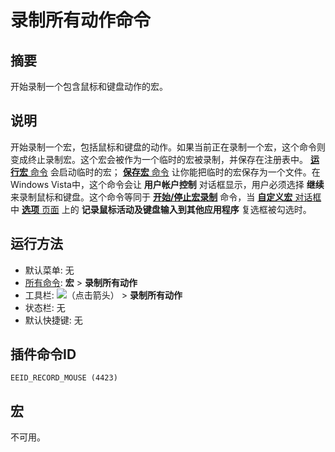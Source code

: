# 录制所有动作命令

## 摘要

开始录制一个包含鼠标和键盘动作的宏。

## 说明

开始录制一个宏，包括鼠标和键盘的动作。如果当前正在录制一个宏，这个命令则变成终止录制宏。这个宏会被作为一个临时的宏被录制，并保存在注册表中。 [**运行宏** 命令](quick_macro_run) 会启动临时的宏； [**保存宏** 命令](macro_save) 让你能把临时的宏保存为一个文件。在Windows Vista中，这个命令会让 **用户帐户控制** 对话框显示，用户必须选择 **继续** 来录制鼠标和键盘。这个命令等同于 **[开始/停止宏录制](quick_macro_record)** 命令，当 [**自定义宏** 对话框](../../dlg/macro_customize/index) 中 [**选项** 页面](../../dlg/macro_customize/options/index) 上的 **记录鼠标活动及键盘输入到其他应用程序** 复选框被勾选时。

## 运行方法

- 默认菜单: 无
- [所有命令](../tools/all_commands): **宏**
\> **录制所有动作**
- 工具栏: ![](../../images/quickmacrorecord..png)（点击箭头） \> **录制所有动作**
- 状态栏: 无
- 默认快捷键: 无

## 插件命令ID

```
EEID_RECORD_MOUSE (4423)
```

## 宏

不可用。
